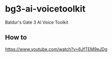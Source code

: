 # bg3-ai-voicetoolkit
Baldur's Gate 3 AI Voice Toolkit

## How to 
https://www.youtube.com/watch?v=6JfTEM9eJDg

